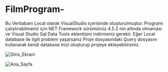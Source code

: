 # FilmProgram-

Bu Veritabanı Local olarak VisualStudio içerisinde oluşturulmuştur. Programı çalıştırabilmeniz için
NET Framework sürümünüz 4.5.2 nin altında olmaması ve 
Visual Studio Sql Data Tools eklentisini indirmeniz gerekir.
Eğer Local database ile ilgili problem yaşarsanız Proje dosyasındaki Query dosyasını kullanarak kendi database inizi oluşturup projeye 
ekleyebilirsiniz.

![Giris_Ekrani](https://github.com/gunesbro/FilmProgram-/blob/master/1.png)

![Ana_Sayfa](https://github.com/gunesbro/FilmProgram-/blob/master/2.png)

